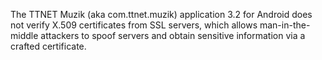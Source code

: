 The TTNET Muzik (aka com.ttnet.muzik) application 3.2 for Android does not verify X.509 certificates from SSL servers, which allows man-in-the-middle attackers to spoof servers and obtain sensitive information via a crafted certificate.